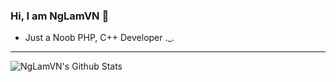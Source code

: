 ### Hi, I am NgLamVN 👋
* Just a Noob PHP, C++ Developer ._.
---
<img align="left" alt="NgLamVN's Github Stats" src="https://github-readme-stats.vercel.app/api?username=NgLamVN&show_icons=true&hide_border=true" />
<!--
**LamPocketVN/LamPocketVN** is a ✨ _special_ ✨ repository because its `README.md` (this file) appears on your GitHub profile.
